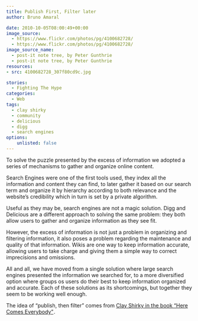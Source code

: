 ```yaml
---
title: Publish First, Filter later
author: Bruno Amaral

date: 2010-10-05T08:00:49+00:00
image_source:
  - https://www.flickr.com/photos/pg/4100682728/
  - https://www.flickr.com/photos/pg/4100682728/
image_source_name:
  - post-it note tree, by Peter Gunthrie
  - post-it note tree, by Peter Gunthrie
resources: 
- src: 4100682728_307f80cd9c.jpg

stories: 
  - Fighting The Hype
categories: 
  - Web
tags:
  - clay shirky
  - community
  - delicious
  - digg
  - search engines
options:
    unlisted: false
---
```

To solve the puzzle presented by the excess of information we adopted a series of mechanisms to gather and organize online content.

Search Engines were one of the first tools used, they index all the information and content they can find, to later gather it based on our search term and organize it by hierarchy according to both relevance and the website&#8217;s credibility which in turn is set by a private algorithm.

Useful as they may be, search engines are not a magic solution. Digg and Delicious are a different approach to solving the same problem: they both allow users to gather and organize information as they see fit.

However, the excess of information is not just a problem in organizing and filtering information, it also poses a problem regarding the maintenance and quality of that information. Wikis are one way to keep information accurate, allowing users to take charge and giving them a simple way to correct imprecisions and omissions.

All and all, we have moved from a single solution where large search engines presented the information we searched for, to a more diversified option where groups os users do their best to keep information organized and accurate. Each of these solutions as its shortcomings, but together they seem to be working well enough.

The idea of &#8220;publish, then filter&#8221; comes from [Clay Shirky in the book &#8220;Here Comes Everybody&#8221;][1]<img style="border: none !important; margin: 0px !important;" src="https://www.assoc-amazon.co.uk/e/ir?t=relacoespubli-21&l=as2&o=2&a=0713999896" alt="" width="1" height="1" />.



 [1]: https://www.amazon.co.uk/gp/product/0713999896?ie=UTF8&tag=relacoespubli-21&linkCode=as2&camp=1634&creative=19450&creativeASIN=0713999896
